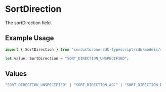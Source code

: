 # SortDirection

The sortDirection field.

## Example Usage

```typescript
import { SortDirection } from "conductorone-sdk-typescript/sdk/models/shared";

let value: SortDirection = "SORT_DIRECTION_UNSPECIFIED";
```

## Values

```typescript
"SORT_DIRECTION_UNSPECIFIED" | "SORT_DIRECTION_ASC" | "SORT_DIRECTION_DESC"
```